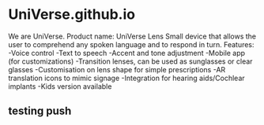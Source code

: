 # UniVerse.github.io
We are UniVerse.
Product name: UniVerse Lens
Small device that allows the user to comprehend any spoken language and to respond in turn. 
Features:
-Voice control
-Text to speech 
-Accent and tone adjustment
-Mobile app (for customizations)
-Transition lenses, can be used as sunglasses or clear glasses
-Customisation on lens shape for simple prescriptions 
-AR translation icons to mimic signage 
-Integration for hearing aids/Cochlear implants
-Kids version available


## testing push
